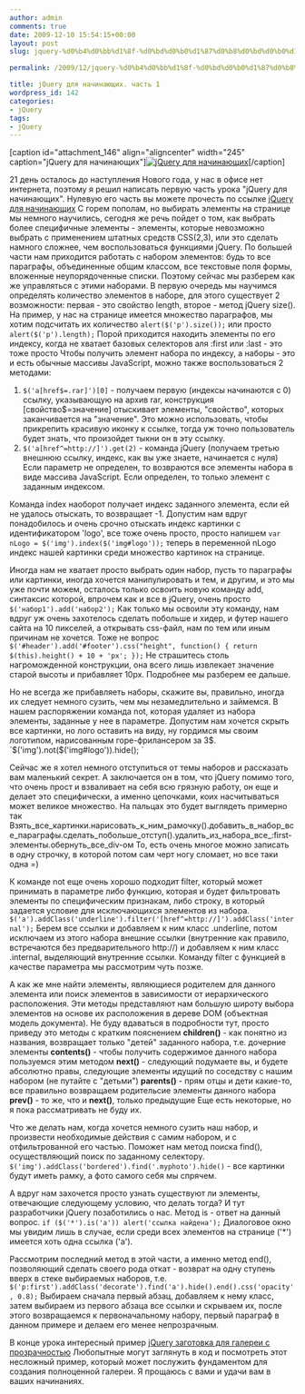 ```yaml
---
author: admin
comments: true
date: 2009-12-10 15:54:15+00:00
layout: post
slug: jquery-%d0%b4%d0%bb%d1%8f-%d0%bd%d0%b0%d1%87%d0%b8%d0%bd%d0%b0%d1%8e%d1%89%d0%b8%d1%85-%d1%87%d0%b0%d1%81%d1%82%d1%8c-1

permalink: /2009/12/jquery-%d0%b4%d0%bb%d1%8f-%d0%bd%d0%b0%d1%87%d0%b8%d0%bd%d0%b0%d1%8e%d1%89%d0%b8%d1%85-%d1%87%d0%b0%d1%81%d1%82%d1%8c-1

title: jQuery для начинающих. часть 1
wordpress_id: 142
categories:
- jQuery
tags:
- jQuery
---
```


[caption id="attachment_146" align="aligncenter" width="245" caption="jQuery для начинающих"][![jQuery для начинающих](http://vredniy.ru/wp-content/uploads/2009/12/skeleton-245x300.jpg)](http://vredniy.ru/wp-content/uploads/2009/12/skeleton.jpg)[/caption]

21 день осталось до наступления Нового года, у нас в офисе нет интернета, поэтому я решил написать первую часть урока "jQuery для начинающих". Нулевую его часть вы можете прочесть по ссылке [jQuery для начинающих](/2009/12/07/jquery-for-beginners0/)
С горем пополам, но выбирать элементы на странице мы немного научились, сегодня же речь пойдет о том, как выбрать более специфичные элементы - элементы, которые невозможно выбрать с применением штатных средств CSS(2,3), или это сделать намного сложнее, чем воспользоваться функциями jQuery.<!-- more -->
По большей части нам приходится работать с набором элементов: будь то все параграфы, объединенные общим классом, все текстовые поля формы, вложенные неупорядоченные списки. Поэтому сейчас мы разберем как же управляться с этими наборами. В первую очередь мы научимся определять количество элементов в наборе, для этого существует 2 возможности: первая - это свойство length, второе - метод jQuery size(). На пример, у нас на странице имеется множество параграфов, мы хотим подсчитать их количество
`alert($('p').size());` или просто `alert($('p').length);`
Порой приходится находить элементы по его индексу, когда не хватает базовых селекторов аля :first или :last - это тоже просто
Чтобы получить элемент набора по индексу, а наборы - это и есть обычные массивы JavaScript, можно также воспользоваться 2 методами:
1) `$('a[href$=.rar]')[0]` - получаем первую (индексы начинаются с 0) ссылку, указывающую на архив rar, конструкция [свойство$=значение] отыскивает элементы, "свойство", которых заканчивается на "значение". Это можно использовать, чтобы прикрепить красивую иконку к ссылке, тогда уж точно пользователь будет знать, что произойдет тыкни он в эту ссылку.
2) `$('a[href^=http://]').get(2)` - команда jQuery (получаем третью внешнюю ссылку, индекс, как вы уже знаете, начинается с нуля)
Если параметр не определен, то возвраются все элементы набора в виде массива JavaScript. Если определен, то только элемент с заданным индексом.

Команда index наоборот получает индекс заданного элемента, если ей не удалось отыскать, то возвращает -1.
Допустим нам вдруг понадобилось и очень срочно отыскать индекс картинки с идентификатором 'logo', все тоже очень просто, просто напишем
`var nLogo = $('img').index($('img#logo'));`
теперь в переменной nLogo индекс нашей картинки среди множество картинок на странице.

Иногда нам не хватает просто выбрать один набор, пусть то параграфы или картинки, иногда хочется манипулировать и тем, и другим, и это мы уже почти можем, осталось только освоить новую команду add, синтаксис которой, впрочем как и все в jQuery, очень просто
`$('набор1').add('набор2');`
Как только мы освоили эту команду, нам вдруг уж очень захотелось сделать побольше и хидер, и футер нашего сайта на 10 пикселей, а открывать css-файл, нам по тем или иным причинам не хочется. Тоже не вопрос
`$('#header').add('#footer').css("height", function() { return $(this).height() + 10 + 'px'; });`
Не страшитесь столь нагроможденной конструкции, она всего лишь извлекает значение старой высоты и прибавляет 10px. Подробнее мы разберем ее дальше.

Но не всегда же прибавляеть наборы, скажите вы, правильно, иногда их следует немного сузить, чем мы незамедлительно и займемся. В нашем распоряжении команда not, которая удаляет из набора элементы, заданные у нее в параметре.
Допустим нам хочется скрыть все картинки, но лого оставить на виду, ну гордимся мы своим логотипом, нарисованным горе-фрилансером за 3$.
`$('img').not($('img#logo')).hide(); `

Сейчас же я хотел немного отступиться от темы наборов и рассказать вам маленький секрет. А заключается он в том, что jQuery помимо того, что очень прост и взваливает на себя всю грязную работу, он еще и делает это специфически, а именно цепочками, коих насчитываться может великое множество. На пальцах это будет выглядеть примерно так
Взять_все_картинки.нарисовать_к_ним_рамочку().добавить_в_набор_все_параграфы.сделать_побольше_отступ().удалить_из_набора_все_:first-элементы.обернуть_все_div-ом
То, есть очень многое можно записать в одну строчку, в которой потом сам черт ногу сломает, но все таки одна =)

К команде not еще очень хорошо подходит filter, который может принимать в параметре либо функцию, которая и будет фильтровать элементы по специфическим признакам, либо строку, в который задается условие для исключающихся элементов из набора.
`$('a').addClass('underline').filter('[href^=http://]').addClass('internal');`
Берем все ссылки и добавляем к ним класс .underline, потом исключаем из этого набора внешние ссылки (внутренние как правило, встречаются без предварительного http://) и добавляем к ним класс .internal, выделяющий внутренние ссылки. Команду filter с функцией в качестве параметра мы рассмотрим чуть позже.

А как же мне найти элементы, являющиеся родителем для данного элемента или поиск элементов в зависимости от иерархического расположения. Эти методы представляют нам большую широту выбора элементов на основе их расположения в дереве DOM (объектная модель документа).
Не буду вдаваться в подробности тут, просто приведу это методы с кратким пояснением
**children()** - как понятно из названия, возвращает только "детей" заданного набора, т.е. дочерние элементы
**contents()** - чтобы получить содержимое данного набора пользуемся этим методом
**next()** - следующий подумаете вы, и будете абсолютно правы, следующие элементы идущий по соседству с нашим набором (не путайте с "детьми")
**parents()** - прям отцы и дети какие-то, все правильно возвращаем родительсие элементы данного набора
**prev()** - то же, что и **next()**, только предыдущие
Еще есть некоторые, но я пока рассматривать не буду их.

Что же делать нам, когда хочется немного сузить наш набор, и произвести необходимые действия с самим набором, и с отфильтрованной его частью. Поможет нам метод поиска find(), осуществляющий поиск по заданному селектору.
`$('img').addClass('bordered').find('.myphoto').hide()` - все картинки будут иметь рамку, а фото самого себя мы спрячем.

А вдруг нам захочется просто узнать существуют ли элементы, отвечающие следующему условию, что делать тогда? И тут разработчики jQuery позаботились о нас. Метод is - ответ на данный вопрос.
`if ($('*').is('a')) alert('ссылка найдена');` Диалоговое окно мы увидим лишь в случае, если среди всех элементов на странице ('*') имеется хоть одна ссылка ('a').

Рассмотрим последний метод в этой части, а именно метод end(), позволяющий сделать своего рода откат - возврат на одну ступень вверх в стеке выбираемых наборов, т.е.
`$('p:first').addClass('decorate').find('a').hide().end().css('opacity', 0.8);`
Выбираем сначала первый абзац, добавляем к нему класс, затем выбираем из первого абзаца все ссылки и скрываем их, после этого возвращаемся к первоначальному набору, первый параграф в данном примере и делаем его менее непрозрачным.


В конце урока интересный пример [jQuery заготовка для галереи с прозрачностью](http://vredniy.ru/examples/jquery/1/)
Любопытные могут заглянуть в код и посмотреть этот несложный пример, который может послужить фундаментом для создания полноценной галереи. Я прощаюсь с вами и удачи вам в ваших начинаниях.
